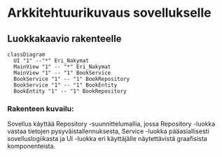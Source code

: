 # Arkkitehtuurikuvaus sovellukselle

## Luokkakaavio rakenteelle

```mermaid
classDiagram
  UI "1" --"*" Eri_Nakymat
  MainView "1" -- "*" Eri_Nakymat
  MainView "1" -- "1" BookService
  BookService "1" -- "1" BookRepository
  BookService "1" -- "1" BookEntity
  BookEntity "1" -- "1" BookRepository
```

### Rakenteen kuvailu:

Sovellus käyttää Repository -suunnittelumallia, jossa Repository -luokka vastaa tietojen pysyväistallennuksesta, Service -luokka pääasiallisesti sovelluslogiikasta ja UI -luokka eri käyttäjälle näytettävistä graafisista komponenteista.
